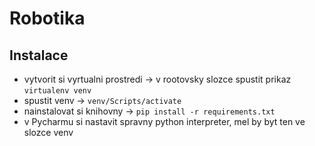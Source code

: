 # Robotika

## Instalace
- vytvorit si vyrtualni prostredi -> v rootovsky slozce spustit prikaz `virtualenv venv`
- spustit venv -> `venv/Scripts/activate`
- nainstalovat si knihovny -> ``pip install -r requirements.txt``
- v Pycharmu si nastavit spravny python interpreter, mel by byt ten ve slozce venv